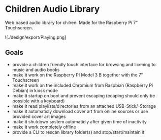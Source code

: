 # Children Audio Library

Web based audio library for chilren. Made for the Raspberry Pi 7" Touchscreen.

![./design/export/Playing.png]

## Goals

- provide a children friendly touch interface for browsing and licening to music and audio books
- make it work on the Raspberry PI Model 3 B together with the 7" Touchscreen
- make it work on the included Chromium from Raspbian (Raspberry Pi Debian) in kiosk mode
- make it startup on boot and prevent escaping (ecaping should only be possible with a keyboard)
- make it read playlists/directories from an attached USB-Stick/-Storage
- make it automaticly download cover art from online sources or use provided cover art images
- make it shutdown system automaticly after given time of inactivity
- make it work completely offline
- provide a CLI to rescan library folder(s) and stop/start/maintain it
